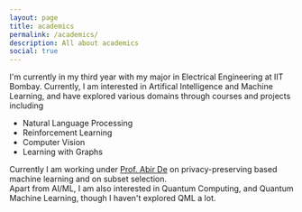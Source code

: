 ```yaml
---
layout: page
title: academics
permalink: /academics/
description: All about academics
social: true
---
```


I'm currently in my third year with my major in Electrical Engineering at IIT Bombay. Currently, I am interested in Artifical Intelligence and Machine Learning, and have explored various domains through courses and projects including 
- Natural Language Processing
- Reinforcement Learning
- Computer Vision
- Learning with Graphs

Currently I am working under [Prof. Abir De](https://abir-de.github.io/) on privacy-preserving based machine learning and on subset selection.<br>
Apart from AI/ML, I am also interested in Quantum Computing, and Quantum Machine Learning, though I haven't explored QML a lot.<br>
